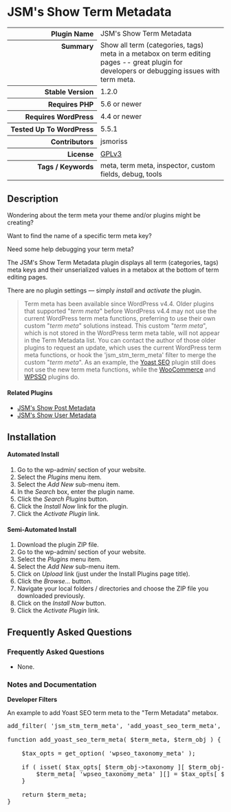 <h1>JSM&#039;s Show Term Metadata</h1>

<table>
<tr><th align="right" valign="top" nowrap>Plugin Name</th><td>JSM&#039;s Show Term Metadata</td></tr>
<tr><th align="right" valign="top" nowrap>Summary</th><td>Show all term (categories, tags) meta in a metabox on term editing pages -- great plugin for developers or debugging issues with term meta.</td></tr>
<tr><th align="right" valign="top" nowrap>Stable Version</th><td>1.2.0</td></tr>
<tr><th align="right" valign="top" nowrap>Requires PHP</th><td>5.6 or newer</td></tr>
<tr><th align="right" valign="top" nowrap>Requires WordPress</th><td>4.4 or newer</td></tr>
<tr><th align="right" valign="top" nowrap>Tested Up To WordPress</th><td>5.5.1</td></tr>
<tr><th align="right" valign="top" nowrap>Contributors</th><td>jsmoriss</td></tr>
<tr><th align="right" valign="top" nowrap>License</th><td><a href="https://www.gnu.org/licenses/gpl.txt">GPLv3</a></td></tr>
<tr><th align="right" valign="top" nowrap>Tags / Keywords</th><td>meta, term meta, inspector, custom fields, debug, tools</td></tr>
</table>

<h2>Description</h2>

<p>Wondering about the term meta your theme and/or plugins might be creating?</p>

<p>Want to find the name of a specific term meta key?</p>

<p>Need some help debugging your term meta?</p>

<p>The JSM's Show Term Metadata plugin displays all term (categories, tags) meta keys and their unserialized values in a metabox at the bottom of term editing pages.</p>

<p>There are no plugin settings &mdash; simply <em>install</em> and <em>activate</em> the plugin.</p>

<blockquote>
  <p>Term meta has been available since WordPress v4.4. Older plugins that supported "<em>term meta</em>" before WordPress v4.4 may not use the current WordPress term meta functions, preferring to use their own custom "<em>term meta</em>" solutions instead. This custom "<em>term meta</em>", which is not stored in the WordPress term meta table, will not appear in the Term Metadata list. You can contact the author of those older plugins to request an update, which uses the current WordPress term meta functions, or hook the 'jsm_stm_term_meta' filter to merge the custom "<em>term meta</em>". As an example, the <a href="https://wordpress.org/plugins/wordpress-seo/">Yoast SEO</a> plugin still does not use the new term meta functions, while the <a href="https://wordpress.org/plugins/woocommerce/">WooCommerce</a> and <a href="https://wordpress.org/plugins/wpsso/">WPSSO</a> plugins do.</p>
</blockquote>

<h4>Related Plugins</h4>

<ul>
<li><a href="https://wordpress.org/plugins/jsm-show-post-meta/">JSM's Show Post Metadata</a></li>
<li><a href="https://wordpress.org/plugins/jsm-show-user-meta/">JSM's Show User Metadata</a></li>
</ul>


<h2>Installation</h2>

<h4>Automated Install</h4>

<ol>
<li>Go to the wp-admin/ section of your website.</li>
<li>Select the <em>Plugins</em> menu item.</li>
<li>Select the <em>Add New</em> sub-menu item.</li>
<li>In the <em>Search</em> box, enter the plugin name.</li>
<li>Click the <em>Search Plugins</em> button.</li>
<li>Click the <em>Install Now</em> link for the plugin.</li>
<li>Click the <em>Activate Plugin</em> link.</li>
</ol>

<h4>Semi-Automated Install</h4>

<ol>
<li>Download the plugin ZIP file.</li>
<li>Go to the wp-admin/ section of your website.</li>
<li>Select the <em>Plugins</em> menu item.</li>
<li>Select the <em>Add New</em> sub-menu item.</li>
<li>Click on <em>Upload</em> link (just under the Install Plugins page title).</li>
<li>Click the <em>Browse...</em> button.</li>
<li>Navigate your local folders / directories and choose the ZIP file you downloaded previously.</li>
<li>Click on the <em>Install Now</em> button.</li>
<li>Click the <em>Activate Plugin</em> link.</li>
</ol>


<h2>Frequently Asked Questions</h2>

<h3 class="top">Frequently Asked Questions</h3>

<ul>
<li>None.</li>
</ul>

<h3>Notes and Documentation</h3>

<p><strong>Developer Filters</strong></p>

<p>An example to add Yoast SEO term meta to the "Term Metadata" metabox.</p>

<pre>
add_filter( 'jsm_stm_term_meta', 'add_yoast_seo_term_meta', 10, 2 );

function add_yoast_seo_term_meta( $term_meta, $term_obj ) {

    $tax_opts = get_option( 'wpseo_taxonomy_meta' );

    if ( isset( $tax_opts[ $term_obj->taxonomy ][ $term_obj->term_id ] ) ) {
        $term_meta[ 'wpseo_taxonomy_meta' ][] = $tax_opts[ $term_obj->taxonomy ][ $term_obj->term_id ];
    }
    
    return $term_meta;
}
</pre>


